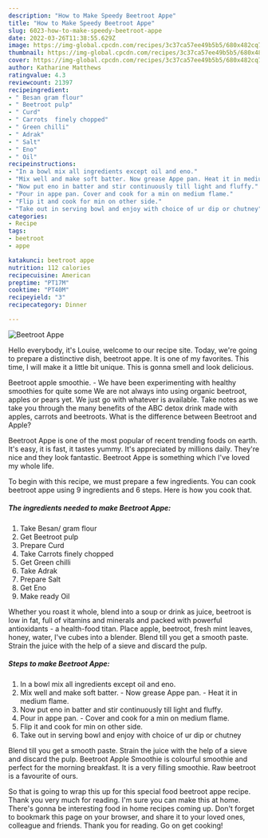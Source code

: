 ```yaml
---
description: "How to Make Speedy Beetroot Appe"
title: "How to Make Speedy Beetroot Appe"
slug: 6023-how-to-make-speedy-beetroot-appe
date: 2022-03-26T11:38:55.629Z
image: https://img-global.cpcdn.com/recipes/3c37ca57ee49b5b5/680x482cq70/beetroot-appe-recipe-main-photo.jpg
thumbnail: https://img-global.cpcdn.com/recipes/3c37ca57ee49b5b5/680x482cq70/beetroot-appe-recipe-main-photo.jpg
cover: https://img-global.cpcdn.com/recipes/3c37ca57ee49b5b5/680x482cq70/beetroot-appe-recipe-main-photo.jpg
author: Katharine Matthews
ratingvalue: 4.3
reviewcount: 21397
recipeingredient:
- " Besan gram flour"
- " Beetroot pulp"
- " Curd"
- " Carrots  finely chopped"
- " Green chilli"
- " Adrak"
- " Salt"
- " Eno"
- " Oil"
recipeinstructions:
- "In a bowl mix all ingredients except oil and eno."
- "Mix well and make soft batter. Now grease Appe pan. Heat it in medium flame."
- "Now put eno in batter and stir continuously till light and fluffy."
- "Pour in appe pan. Cover and cook for a min on medium flame."
- "Flip it and cook for min on other side."
- "Take out in serving bowl and enjoy with choice of ur dip or chutney"
categories:
- Recipe
tags:
- beetroot
- appe

katakunci: beetroot appe 
nutrition: 112 calories
recipecuisine: American
preptime: "PT17M"
cooktime: "PT40M"
recipeyield: "3"
recipecategory: Dinner

---
```



![Beetroot Appe](https://img-global.cpcdn.com/recipes/3c37ca57ee49b5b5/680x482cq70/beetroot-appe-recipe-main-photo.jpg)

Hello everybody, it's Louise, welcome to our recipe site. Today, we're going to prepare a distinctive dish, beetroot appe. It is one of my favorites. This time, I will make it a little bit unique. This is gonna smell and look delicious.

Beetroot apple smoothie. - We have been experimenting with healthy smoothies for quite some We are not always into using organic beetroot, apples or pears yet. We just go with whatever is available. Take notes as we take you through the many benefits of the ABC detox drink made with apples, carrots and beetroots. What is the difference between Beetroot and Apple?

Beetroot Appe is one of the most popular of recent trending foods on earth. It's easy, it is fast, it tastes yummy. It's appreciated by millions daily. They're nice and they look fantastic. Beetroot Appe is something which I've loved my whole life.


To begin with this recipe, we must prepare a few ingredients. You can cook beetroot appe using 9 ingredients and 6 steps. Here is how you cook that.

<!--inarticleads1-->

##### The ingredients needed to make Beetroot Appe:

1. Take  Besan/ gram flour
1. Get  Beetroot pulp
1. Prepare  Curd
1. Take  Carrots  finely chopped
1. Get  Green chilli
1. Take  Adrak
1. Prepare  Salt
1. Get  Eno
1. Make ready  Oil


Whether you roast it whole, blend into a soup or drink as juice, beetroot is low in fat, full of vitamins and minerals and packed with powerful antioxidants - a health-food titan. Place apple, beetroot, fresh mint leaves, honey, water, I&#39;ve cubes into a blender. Blend till you get a smooth paste. Strain the juice with the help of a sieve and discard the pulp. 

<!--inarticleads2-->

##### Steps to make Beetroot Appe:

1. In a bowl mix all ingredients except oil and eno.
1. Mix well and make soft batter. - Now grease Appe pan. - Heat it in medium flame.
1. Now put eno in batter and stir continuously till light and fluffy.
1. Pour in appe pan. - Cover and cook for a min on medium flame.
1. Flip it and cook for min on other side.
1. Take out in serving bowl and enjoy with choice of ur dip or chutney


Blend till you get a smooth paste. Strain the juice with the help of a sieve and discard the pulp. Beetroot Apple Smoothie is colourful smoothie and perfect for the morning breakfast. It is a very filling smoothie. Raw beetroot is a favourite of ours. 

So that is going to wrap this up for this special food beetroot appe recipe. Thank you very much for reading. I'm sure you can make this at home. There's gonna be interesting food in home recipes coming up. Don't forget to bookmark this page on your browser, and share it to your loved ones, colleague and friends. Thank you for reading. Go on get cooking!
